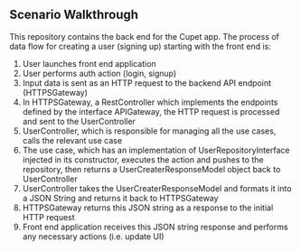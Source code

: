 ## Scenario Walkthrough

This repository contains the back end for the Cupet app. The process of data flow for creating a user (signing up) starting with the front end is:
1. User launches front end application
2. User performs auth action (login, signup)
3. Input data is sent as an HTTP request to the backend API endpoint (HTTPSGateway)
4. In HTTPSGateway, a RestController which implements the endpoints defined by the interface APIGateway, the HTTP request is processed and sent to the UserController
5. UserController, which is responsible for managing all the use cases, calls the relevant use case
6. The use case, which has an implementation of UserRepositoryInterface injected in its constructor, executes the action and pushes to the repository, then returns a UserCreaterResponseModel object back to UserController
7. UserController takes the UserCreaterResponseModel and formats it into a JSON String and returns it back to HTTPSGateway
8. HTTPSGateway returns this JSON string as a response to the initial HTTP request
9. Front end application receives this JSON string response and performs any necessary actions (i.e. update UI)